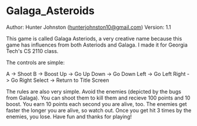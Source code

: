 # Galaga_Asteroids
Author: Hunter Johnston (hunterjohnston10@gmail.com)
Version: 1.1

This game is called Galaga Asteriods, a very creative name because this game 
has influences from both Asteriods and Galaga. I made it for Georgia
Tech's CS 2110 class.

The controls are simple:

A -> Shoot
B -> Boost
Up -> Go Up
Down -> Go Down
Left -> Go Left
Right -> Go Right
Select -> Return to Title Screen

The rules are also very simple. Avoid the enemies (depicted by the bugs from
Galaga). You can shoot them to kill them and recieve 100 points and 10 boost.
You earn 10 points each second you are alive, too. The enemies get faster
the longer you are alive, so watch out. Once you get hit 3 times by the
enemies, you lose. Have fun and thanks for playing!
